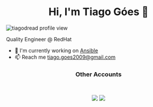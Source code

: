 <h1 align="center">Hi, I'm Tiago Góes 👋</h1>
<p align="left"> <img src="https://komarev.com/ghpvc/?username=tiagodread" alt="tiagodread profile view" /> </p>


Quality Engineer @ RedHat

- 🏢 I'm currently working on [Ansible](https://www.ansible.com/)
- 📫 Reach me [tiago.goes2009@gmail.com](mailto:tiago.goes2009@gmail.com)


<h3 align="center"> Other Accounts</h3>
<br />
<p align="center">
<a href="https://www.linkedin.com/in/tiagogs/"><img src="https://img.shields.io/badge/linkedin-%230077B5.svg?&style=for-the-badge&logo=linkedin&logoColor=white"/></a>
<a href="https://www.instagram.com/tiagodread/"><img src="https://img.shields.io/badge/instagram-%23E4405F.svg?&style=for-the-badge&logo=instagram&logoColor=white"/></a>
